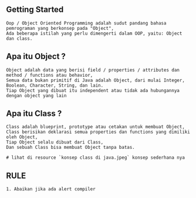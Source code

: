 ## Getting Started

    Oop / Object Oriented Programming adalah sudut pandang bahasa pemrograman yang berkonsep pada "Object",
    Ada beberapa istilah yang perlu dimengerti dalam OOP, yaitu: Object dan class.

## Apa itu Object ?

    Object adalah data yang berisi field / properties / attributes dan method / functions atau behavior,
    Semua data bukan primitif di Java adalah Object, dari mulai Integer, Boolean, Character, String, dan lain.
    Tiap Object yang dibuat itu independent atau tidak ada hubungannya dengan object yang lain

## Apa itu Class ?

    Class adalah blueprint, prototype atau cetakan untuk membuat Object,
    Class berisikan deklarasi semua properties dan functions yang dimiliki oleh Object,
    Tiap Object selalu dibuat dari Class,
    Dan sebuah Class bisa membuat Object tanpa batas.

    # lihat di resource `konsep class di java.jpeg` konsep sederhana nya

## RULE
    1. Abaikan jika ada alert compiler